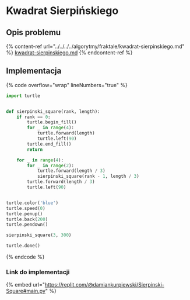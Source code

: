 # Kwadrat Sierpińskiego

## Opis problemu

{% content-ref url="../../../../algorytmy/fraktale/kwadrat-sierpinskiego.md" %}
[kwadrat-sierpinskiego.md](../../../../algorytmy/fraktale/kwadrat-sierpinskiego.md)
{% endcontent-ref %}

## Implementacja

{% code overflow="wrap" lineNumbers="true" %}
```python
import turtle


def sierpinski_square(rank, length):
    if rank == 0:
        turtle.begin_fill()
        for _ in range(4):
            turtle.forward(length)
            turtle.left(90)
        turtle.end_fill()
        return

    for _ in range(4):
        for _ in range(2):
            turtle.forward(length / 3)
            sierpinski_square(rank - 1, length / 3)
        turtle.forward(length / 3)
        turtle.left(90)


turtle.color('blue')
turtle.speed(0)
turtle.penup()
turtle.back(200)
turtle.pendown()

sierpinski_square(3, 300)

turtle.done()
```
{% endcode %}

### Link do implementacji

{% embed url="https://replit.com/@damiankurpiewski/Sierpinski-Square#main.py" %}
